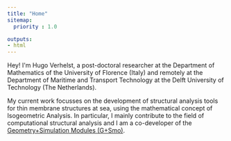 ```yaml
---
title: "Home"
sitemap:
  priority : 1.0

outputs:
- html
---
```

 Hey! I'm Hugo Verhelst, a post-doctoral researcher at the Department of Mathematics of the University of Florence (Italy) and remotely at the Department of Maritime and Transport Technology at the Delft University of Technology (The Netherlands). 

 My current work focusses on the development of structural analysis tools for thin membrane structures at sea, using the mathematical concept of Isogeometric Analysis. In particular, I mainly contribute to the field of computational structural analysis and I am a co-developer of the [Geometry+Simulation Modules (G+Smo)](https://github.com/gismo).
